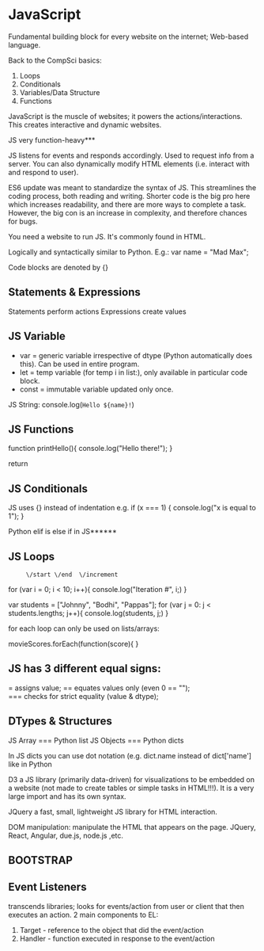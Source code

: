 # JavaScript
Fundamental building block for every website on the internet; Web-based language.

Back to the CompSci basics:
1. Loops
2. Conditionals
3. Variables/Data Structure
4. Functions

JavaScript is the muscle of websites; it powers the actions/interactions. This creates interactive and dynamic websites.

JS very function-heavy***

JS listens for events and responds accordingly. Used to request info from a server. You can also dynamically modify HTML elements (i.e. interact with and respond to user).

ES6 update was meant to standardize the syntax of JS. This streamlines the coding process, both reading and writing. Shorter code is the big pro here which increases readability, and there are more ways to complete a task. However, the big con is an increase in complexity, and therefore chances for bugs.

You need a website to run JS. It's commonly found in HTML.

Logically and syntactically similar to Python.
E.g.: var name = "Mad Max";

Code blocks are denoted by {}

## Statements & Expressions
Statements perform actions
Expressions create values

## JS Variable
- var = generic variable irrespective of dtype (Python automatically does this). Can be used in entire program.
- let = temp variable (for temp i in list:), only available in particular code block.
- const = immutable variable updated only once.

JS String: console.log(`Hello ${name}!`) 

## JS Functions
function printHello(){
	console.log("Hello there!");
}

return 

## JS Conditionals
JS uses {} instead of indentation
e.g. if (x === 1) {
    console.log("x is equal to 1");
}

Python elif is else if in JS******

## JS Loops

         \/start \/end  \/increment
for (var i = 0; i < 10; i++){
    console.log("Iteration #", i;)
}

var students = ["Johnny", "Bodhi", "Pappas"];
for (var j = 0: j < students.lengths; j++){
    console.log(students, j;)
}

for each loop can only be used on lists/arrays:

movieScores.forEach(function(score){
}


## JS has 3 different equal signs: 
= assigns value; 
== equates values only (even 0 == "");  
=== checks for strict equality (value & dtype);

## DTypes & Structures
JS Array === Python list
JS Objects === Python dicts

In JS dicts you can use dot notation (e.g. dict.name instead of dict['name'] like in Python

D3 a JS library (primarily data-driven) for visualizations to be embedded on a website (not made to create tables or simple tasks in HTML!!!). It is a very large import and has its own syntax.

JQuery a fast, small, lightweight JS library for HTML interaction.

DOM manipulation: manipulate the HTML that appears on the page. JQuery, React, Angular, due.js, node.js ,etc.

## BOOTSTRAP
<link rel="stylesheet" href="https://cdnjs.cloudflare.com/ajax/libs/twitter-bootstrap/3.3.7/css/bootstrap.min.css">

## Event Listeners
transcends libraries; looks for events/action from user or client that then executes an action.
2 main components to EL:
1. Target - reference to the object that did the event/action
2. Handler - function executed in response to the event/action
